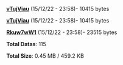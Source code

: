 [**vTujViau**](/data/vTujViau.txt) (15/12/22 - 23:58)- 10415 bytes

[**vTujViau**](/data/vTujViau.txt) (15/12/22 - 23:58)- 10415 bytes

[**Rkuw7wW1**](/data/Rkuw7wW1.txt) (15/12/22 - 23:58)- 23515 bytes

**Total Datas**: 115

**Total Size**: 0.45 MB / 459.2 KB